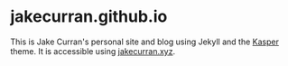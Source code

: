 # jakecurran.github.io

This is Jake Curran's personal site and blog using Jekyll and the [Kasper](http://github.com/rosario/kasper) theme. It is accessible using [jakecurran.xyz](http://jakecurran.xyz).